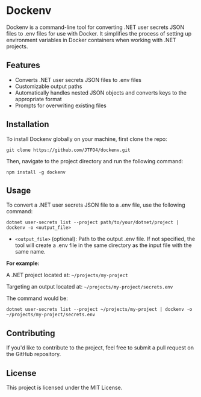 # Dockenv

Dockenv is a command-line tool for converting .NET user secrets JSON files to .env files for use with Docker. It simplifies the process of setting up environment variables in Docker containers when working with .NET projects.

## Features

- Converts .NET user secrets JSON files to .env files
- Customizable output paths
- Automatically handles nested JSON objects and converts keys to the appropriate format
- Prompts for overwriting existing files

## Installation

To install Dockenv globally on your machine, first clone the repo:

```shell
git clone https://github.com/JTFO4/dockenv.git
```

Then, navigate to the project directory and run the following command:

```shell
npm install -g dockenv
```



## Usage

To convert a .NET user secrets JSON file to a .env file, use the following command:

```shell
dotnet user-secrets list --project path/to/your/dotnet/project | dockenv -o <output_file>
```

- `<output_file>` (optional): Path to the output .env file. If not specified, the tool will create a .env file in the same directory as the input file with the same name.

**For example:**

A .NET project located at: `~/projects/my-project`

Targeting an output located at: `~/projects/my-project/secrets.env`

The command would be:

```shell
dotnet user-secrets list --project ~/projects/my-project | dockenv -o ~/projects/my-project/secrets.env
```

## Contributing

If you'd like to contribute to the project, feel free to submit a pull request on the GitHub repository.

## License

This project is licensed under the MIT License.
